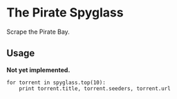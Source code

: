 # The Pirate Spyglass

Scrape the Pirate Bay.

## Usage

**Not yet implemented.**

    for torrent in spyglass.top(10):
        print torrent.title, torrent.seeders, torrent.url
